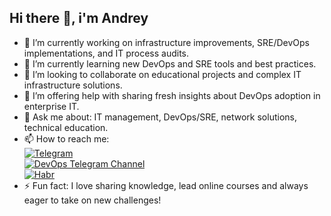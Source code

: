 ## Hi there 👋, i'm Andrey

<!--
**AndreyChuyan/AndreyChuyan** is a ✨ _special_ ✨ repository because its `README.md` (this file) appears on your GitHub profile.

Here are some ideas to get you started:

- 🔭 I’m currently working on ...
- 🌱 I’m currently learning ...
- 👯 I’m looking to collaborate on ...
- 🤝 I’m looking for help with ...
- 💬 Ask me about ...
- 📫 How to reach me: ...
- 😄 Pronouns: ...
- ⚡ Fun fact: ...
-->

- 🔭 I’m currently working on infrastructure improvements, SRE/DevOps implementations, and IT process audits.
- 🌱 I’m currently learning new DevOps and SRE tools and best practices.
- 👯 I’m looking to collaborate on educational projects and complex IT infrastructure solutions.
- 🤝 I’m offering help with sharing fresh insights about DevOps adoption in enterprise IT.
- 💬 Ask me about: IT management, DevOps/SRE, network solutions, technical education.
- 📫 How to reach me:  
  [![Telegram](https://img.shields.io/badge/Telegram-2CA5E0?logo=telegram&logoColor=white)](https://t.me/Andrey_Chuyan)  
  [![DevOps Telegram Channel](https://img.shields.io/badge/DevOps_Channel-26A5E4?logo=telegram&logoColor=white)](https://t.me/IT_Chuyana)  
  [![Habr](https://img.shields.io/badge/Habr-4B8DF8)](https://habr.com/ru/users/andrey_chuyan/)
- ⚡️ Fun fact: I love sharing knowledge, lead online courses and always eager to take on new challenges!
